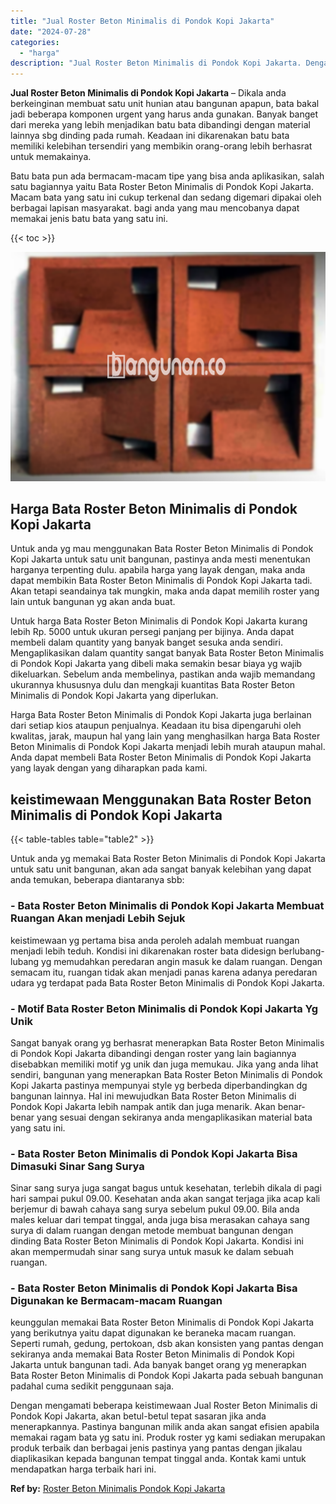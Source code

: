 ```yaml
---
title: "Jual Roster Beton Minimalis di Pondok Kopi Jakarta"
date: "2024-07-28"
categories: 
  - "harga"
description: "Jual Roster Beton Minimalis di Pondok Kopi Jakarta. Dengan mengamati beberapa keistimewaan Jual Roster Beton Minimalis di Pondok Kopi Jakarta, akan betul-bet..."
---
```


**Jual Roster Beton Minimalis di Pondok Kopi Jakarta** – Dikala anda berkeinginan membuat satu unit hunian atau bangunan apapun, bata bakal jadi beberapa komponen urgent yang harus anda gunakan. Banyak banget dari mereka yang lebih menjadikan batu bata dibandingi dengan material lainnya sbg dinding pada rumah. Keadaan ini dikarenakan batu bata memiliki kelebihan tersendiri yang membikin orang-orang lebih berhasrat untuk memakainya.

Batu bata pun ada bermacam-macam tipe yang bisa anda aplikasikan, salah satu bagiannya yaitu Bata Roster Beton Minimalis di Pondok Kopi Jakarta. Macam bata yang satu ini cukup terkenal dan sedang digemari dipakai oleh berbagai lapisan masyarakat. bagi anda yang mau mencobanya dapat memakai jenis batu bata yang satu ini.

{{< toc >}}

![Jual Roster Beton Minimalis di Pondok Kopi Jakarta](/images/bata-roster-minimalis-14.png)

## Harga Bata Roster Beton Minimalis di Pondok Kopi Jakarta

Untuk anda yg mau menggunakan Bata Roster Beton Minimalis di Pondok Kopi Jakarta untuk satu unit bangunan, pastinya anda mesti menentukan harganya terpenting dulu. apabila harga yang layak dengan, maka anda dapat membikin Bata Roster Beton Minimalis di Pondok Kopi Jakarta tadi. Akan tetapi seandainya tak mungkin, maka anda dapat memilih roster yang lain untuk bangunan yg akan anda buat.

Untuk harga Bata Roster Beton Minimalis di Pondok Kopi Jakarta kurang lebih Rp. 5000 untuk ukuran persegi panjang per bijinya. Anda dapat membeli dalam quantity yang banyak banget sesuka anda sendiri. Mengaplikasikan dalam quantity sangat banyak Bata Roster Beton Minimalis di Pondok Kopi Jakarta yang dibeli maka semakin besar biaya yg wajib dikeluarkan. Sebelum anda membelinya, pastikan anda wajib memandang ukurannya khususnya dulu dan mengkaji kuantitas Bata Roster Beton Minimalis di Pondok Kopi Jakarta yang diperlukan.

Harga Bata Roster Beton Minimalis di Pondok Kopi Jakarta juga berlainan dari setiap kios ataupun penjualnya. Keadaan itu bisa dipengaruhi oleh kwalitas, jarak, maupun hal yang lain yang menghasilkan harga Bata Roster Beton Minimalis di Pondok Kopi Jakarta menjadi lebih murah ataupun mahal. Anda dapat membeli Bata Roster Beton Minimalis di Pondok Kopi Jakarta yang layak dengan yang diharapkan pada kami.

## keistimewaan Menggunakan Bata Roster Beton Minimalis di Pondok Kopi Jakarta

{{< table-tables table="table2" >}}

Untuk anda yg memakai Bata Roster Beton Minimalis di Pondok Kopi Jakarta untuk satu unit bangunan, akan ada sangat banyak kelebihan yang dapat anda temukan, beberapa diantaranya sbb:

### \- Bata Roster Beton Minimalis di Pondok Kopi Jakarta Membuat Ruangan Akan menjadi Lebih Sejuk

keistimewaan yg pertama bisa anda peroleh adalah membuat ruangan menjadi lebih teduh. Kondisi ini dikarenakan roster bata didesign berlubang-lubang yg memudahkan peredaran angin masuk ke dalam ruangan. Dengan semacam itu, ruangan tidak akan menjadi panas karena adanya peredaran udara yg terdapat pada Bata Roster Beton Minimalis di Pondok Kopi Jakarta.

### \- Motif Bata Roster Beton Minimalis di Pondok Kopi Jakarta Yg Unik

Sangat banyak orang yg berhasrat menerapkan Bata Roster Beton Minimalis di Pondok Kopi Jakarta dibandingi dengan roster yang lain bagiannya disebabkan memiliki motif yg unik dan juga memukau. Jika yang anda lihat sendiri, bangunan yang menerapkan Bata Roster Beton Minimalis di Pondok Kopi Jakarta pastinya mempunyai style yg berbeda diperbandingkan dg bangunan lainnya. Hal ini mewujudkan Bata Roster Beton Minimalis di Pondok Kopi Jakarta lebih nampak antik dan juga menarik. Akan benar-benar yang sesuai dengan sekiranya anda mengaplikasikan material bata yang satu ini.

### \- Bata Roster Beton Minimalis di Pondok Kopi Jakarta Bisa Dimasuki Sinar Sang Surya

Sinar sang surya juga sangat bagus untuk kesehatan, terlebih dikala di pagi hari sampai pukul 09.00. Kesehatan anda akan sangat terjaga jika acap kali berjemur di bawah cahaya sang surya sebelum pukul 09.00. Bila anda males keluar dari tempat tinggal, anda juga bisa merasakan cahaya sang surya di dalam ruangan dengan metode membuat bangunan dengan dinding Bata Roster Beton Minimalis di Pondok Kopi Jakarta. Kondisi ini akan mempermudah sinar sang surya untuk masuk ke dalam sebuah ruangan.

### \- Bata Roster Beton Minimalis di Pondok Kopi Jakarta Bisa Digunakan ke Bermacam-macam Ruangan

keunggulan memakai Bata Roster Beton Minimalis di Pondok Kopi Jakarta yang berikutnya yaitu dapat digunakan ke beraneka macam ruangan. Seperti rumah, gedung, pertokoan, dsb akan konsisten yang pantas dengan sekiranya anda memakai Bata Roster Beton Minimalis di Pondok Kopi Jakarta untuk bangunan tadi. Ada banyak banget orang yg menerapkan Bata Roster Beton Minimalis di Pondok Kopi Jakarta pada sebuah bangunan padahal cuma sedikit penggunaan saja.

Dengan mengamati beberapa keistimewaan Jual Roster Beton Minimalis di Pondok Kopi Jakarta, akan betul-betul tepat sasaran jika anda menerapkannya. Pastinya bangunan milik anda akan sangat efisien apabila memakai ragam bata yg satu ini. Produk roster yg kami sediakan merupakan produk terbaik dan berbagai jenis pastinya yang pantas dengan jikalau diaplikasikan kepada bangunan tempat tinggal anda. Kontak kami untuk mendapatkan harga terbaik hari ini.

**Ref by:** [Roster Beton Minimalis Pondok Kopi Jakarta](https://id.wikipedia.org/wiki/Roster)
